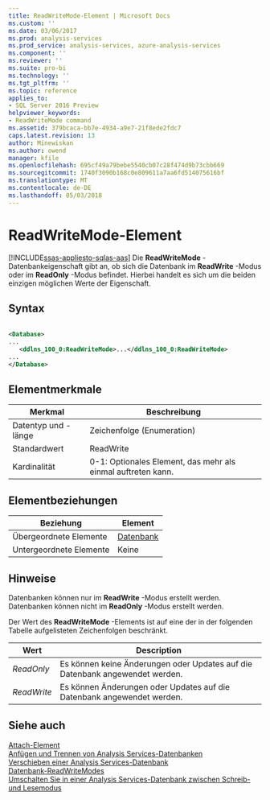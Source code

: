 ```yaml
---
title: ReadWriteMode-Element | Microsoft Docs
ms.custom: ''
ms.date: 03/06/2017
ms.prod: analysis-services
ms.prod_service: analysis-services, azure-analysis-services
ms.component: ''
ms.reviewer: ''
ms.suite: pro-bi
ms.technology: ''
ms.tgt_pltfrm: ''
ms.topic: reference
applies_to:
- SQL Server 2016 Preview
helpviewer_keywords:
- ReadWriteMode command
ms.assetid: 379bcaca-bb7e-4934-a9e7-21f8ede2fdc7
caps.latest.revision: 13
author: Minewiskan
ms.author: owend
manager: kfile
ms.openlocfilehash: 695cf49a79bebe5540cb07c28f474d9b73cbb669
ms.sourcegitcommit: 1740f3090b168c0e809611a7aa6fd514075616bf
ms.translationtype: MT
ms.contentlocale: de-DE
ms.lasthandoff: 05/03/2018
---
```

# <a name="readwritemode-element"></a>ReadWriteMode-Element
[!INCLUDE[ssas-appliesto-sqlas-aas](../../../includes/ssas-appliesto-sqlas-aas.md)]
  Die **ReadWriteMode** -Datenbankeigenschaft gibt an, ob sich die Datenbank im **ReadWrite** -Modus oder im **ReadOnly** -Modus befindet. Hierbei handelt es sich um die beiden einzigen möglichen Werte der Eigenschaft.  
  
## <a name="syntax"></a>Syntax  
  
```xml  
  
<Database>  
...  
   <ddlns_100_0:ReadWriteMode>...</ddlns_100_0:ReadWriteMode>  
...  
</Database>  
```  
  
## <a name="element-characteristics"></a>Elementmerkmale  
  
|Merkmal|Beschreibung|  
|--------------------|-----------------|  
|Datentyp und -länge|Zeichenfolge (Enumeration)|  
|Standardwert|ReadWrite|  
|Kardinalität|0-1: Optionales Element, das mehr als einmal auftreten kann.|  
  
## <a name="element-relationships"></a>Elementbeziehungen  
  
|Beziehung|Element|  
|------------------|-------------|  
|Übergeordnete Elemente|[Datenbank](../../../analysis-services/xmla/xml-elements-properties/database-element-xmla.md)|  
|Untergeordnete Elemente|Keine|  
  
## <a name="remarks"></a>Hinweise  
 Datenbanken können nur im **ReadWrite** -Modus erstellt werden. Datenbanken können nicht im **ReadOnly** -Modus erstellt werden.  
  
 Der Wert des **ReadWriteMode** -Elements ist auf eine der in der folgenden Tabelle aufgelisteten Zeichenfolgen beschränkt.  
  
|Wert|Description|  
|-----------|-----------------|  
|*ReadOnly*|Es können keine Änderungen oder Updates auf die Datenbank angewendet werden.|  
|*ReadWrite*|Es können Änderungen oder Updates auf die Datenbank angewendet werden.|  
  
## <a name="see-also"></a>Siehe auch  
 [Attach-Element](../../../analysis-services/xmla/xml-elements-commands/attach-element.md)   
 [Anfügen und Trennen von Analysis Services-Datenbanken](../../../analysis-services/multidimensional-models/attach-and-detach-analysis-services-databases.md)   
 [Verschieben einer Analysis Services-Datenbank](../../../analysis-services/multidimensional-models/move-an-analysis-services-database.md)   
 [Datenbank-ReadWriteModes](../../../analysis-services/multidimensional-models/database-readwritemodes.md)   
 [Umschalten Sie in einer Analysis Services-Datenbank zwischen Schreib-und Lesemodus](../../../analysis-services/multidimensional-models/switch-an-analysis-services-database-between-readonly-and-readwrite-modes.md)  
  
  
